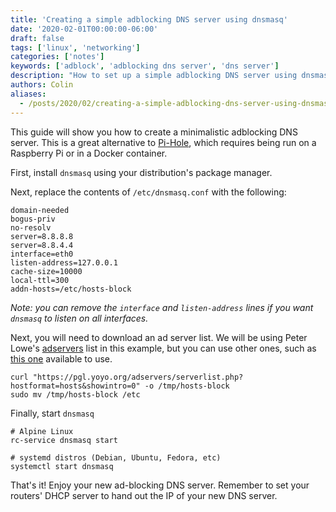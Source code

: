 ```yaml
---
title: 'Creating a simple adblocking DNS server using dnsmasq'
date: '2020-02-01T00:00:00-06:00'
draft: false
tags: ['linux', 'networking']
categories: ['notes']
keywords: ['adblock', 'adblocking dns server', 'dns server']
description: "How to set up a simple adblocking DNS server using dnsmasq and ad-blocking utilities."
authors: Colin
aliases:
  - /posts/2020/02/creating-a-simple-adblocking-dns-server-using-dnsmasq/
---
```


This guide will show you how to create a minimalistic adblocking DNS server. This is a great alternative to [Pi-Hole](https://pi-hole.net), which requires being run on a Raspberry Pi or in a Docker container.

<!--more-->

First, install `dnsmasq` using your distribution's package manager.

Next, replace the contents of `/etc/dnsmasq.conf` with the following:

    domain-needed
    bogus-priv
    no-resolv
    server=8.8.8.8
    server=8.8.4.4
    interface=eth0
    listen-address=127.0.0.1
    cache-size=10000
    local-ttl=300
    addn-hosts=/etc/hosts-block

*Note: you can remove the `interface` and `listen-address` lines if you want `dnsmasq` to listen on all interfaces.*

Next, you will need to download an ad server list. We will be using Peter Lowe's [adservers](https://pgl.yoyo.org/adservers/) list in this example, but you can use other ones, such as [this one](http://winhelp2002.mvps.org/hosts.txt) available to use.

    curl "https://pgl.yoyo.org/adservers/serverlist.php?hostformat=hosts&showintro=0" -o /tmp/hosts-block
    sudo mv /tmp/hosts-block /etc

Finally, start `dnsmasq`

    # Alpine Linux
    rc-service dnsmasq start
    
    # systemd distros (Debian, Ubuntu, Fedora, etc)
    systemctl start dnsmasq 

That's it! Enjoy your new ad-blocking DNS server. Remember to set your routers' DHCP server to hand out the IP of your new DNS server.

